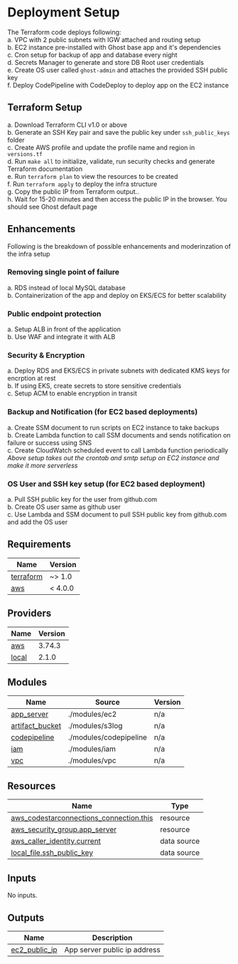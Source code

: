 # Deployment Setup
The Terraform code deploys following:   <br>
a. VPC with 2 public subnets with IGW attached and routing setup <br>
b. EC2 instance pre-installed with Ghost base app and it's dependencies <br>
c. Cron setup for backup of app and database every night <br>
d. Secrets Manager to generate and store DB Root user credentials <br>
e. Create OS user called `ghost-admin` and attaches the provided SSH public key <br>
f. Deploy CodePipeline with CodeDeploy to deploy app on the EC2 instance <br>
## Terraform Setup
a. Download Terraform CLI v1.0 or above <br>
b. Generate an SSH Key pair and save the public key under `ssh_public_keys` folder <br>
c. Create AWS profile and update the profile name and region in `versions.tf` <br>
d. Run `make all` to initialize, validate, run security checks and generate Terraform documentation <br>
e. Run `terraform plan` to view the resources to be created  <br>
f. Run `terraform apply` to deploy the infra structure <br>
g. Copy the public IP from Terraform output..  <br>
h. Wait for 15-20 minutes and then access the public IP in the browser. You should see Ghost default page <br>
## Enhancements
Following is the breakdown of possible enhancements and moderinzation of the infra setup  <br>
### Removing single point of failure
a. RDS instead of local MySQL database  <br>
b. Containerization of the app and deploy on EKS/ECS for better scalability  <br>
### Public endpoint protection
a. Setup ALB in front of the application  <br>
b. Use WAF and integrate it with ALB  <br>
### Security & Encryption
a. Deploy RDS and EKS/ECS in private subnets with dedicated KMS keys for encrption at rest  <br>
b. If using EKS, create secrets to store sensitive credentials  <br>
c. Setup ACM to enable encryption in transit  <br>
### Backup and Notification (for EC2 based deployments)
a. Create SSM document to run scripts on EC2 instance to take backups  <br>
b. Create Lambda function to call SSM documents and sends notification on failure or success using SNS  <br>
c. Create CloudWatch scheduled event to call Lambda function periodically  <br>
<i> Above setup takes out the crontab and smtp setup on EC2 instance and make it more serverless</i>  <br>
### OS User and SSH key setup (for EC2 based deployment)
a. Pull SSH public key for the user from github.com  <br>
b. Create OS user same as github user  <br>
c. Use Lambda and SSM document to pull SSH public key from github.com and add the OS user   <br>

## Requirements

| Name | Version |
|------|---------|
| <a name="requirement_terraform"></a> [terraform](#requirement\_terraform) | ~> 1.0 |
| <a name="requirement_aws"></a> [aws](#requirement\_aws) | < 4.0.0 |

## Providers

| Name | Version |
|------|---------|
| <a name="provider_aws"></a> [aws](#provider\_aws) | 3.74.3 |
| <a name="provider_local"></a> [local](#provider\_local) | 2.1.0 |

## Modules

| Name | Source | Version |
|------|--------|---------|
| <a name="module_app_server"></a> [app\_server](#module\_app\_server) | ./modules/ec2 | n/a |
| <a name="module_artifact_bucket"></a> [artifact\_bucket](#module\_artifact\_bucket) | ./modules/s3log | n/a |
| <a name="module_codepipeline"></a> [codepipeline](#module\_codepipeline) | ./modules/codepipeline | n/a |
| <a name="module_iam"></a> [iam](#module\_iam) | ./modules/iam | n/a |
| <a name="module_vpc"></a> [vpc](#module\_vpc) | ./modules/vpc | n/a |

## Resources

| Name | Type |
|------|------|
| [aws_codestarconnections_connection.this](https://registry.terraform.io/providers/hashicorp/aws/latest/docs/resources/codestarconnections_connection) | resource |
| [aws_security_group.app_server](https://registry.terraform.io/providers/hashicorp/aws/latest/docs/resources/security_group) | resource |
| [aws_caller_identity.current](https://registry.terraform.io/providers/hashicorp/aws/latest/docs/data-sources/caller_identity) | data source |
| [local_file.ssh_public_key](https://registry.terraform.io/providers/hashicorp/local/latest/docs/data-sources/file) | data source |

## Inputs

No inputs.

## Outputs

| Name | Description |
|------|-------------|
| <a name="output_ec2_public_ip"></a> [ec2\_public\_ip](#output\_ec2\_public\_ip) | App server public ip address |
